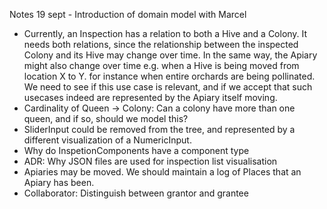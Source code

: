 Notes 19 sept - Introduction of domain model with Marcel

* Currently, an Inspection has a relation to both a Hive and a Colony. It needs both relations, since the relationship between the inspected Colony and its Hive may change over time. In the same way, the Apiary might also change over time e.g. when a Hive is being moved from location X to Y. for instance when entire orchards are being pollinated. We need to see if this use case is relevant, and if we accept that such usecases indeed are represented by the Apiary itself moving.
* Cardinality of Queen -> Colony: Can a colony have more than one queen, and if so, should we model this?
* SliderInput could be removed from the tree, and represented by a different visualization of a NumericInput.
* Why do InspetionComponents have a component type
* ADR: Why JSON files are used for inspection list visualisation
* Apiaries may be moved. We should maintain a log of Places that an Apiary has been.
* Collaborator: Distinguish between grantor and grantee

